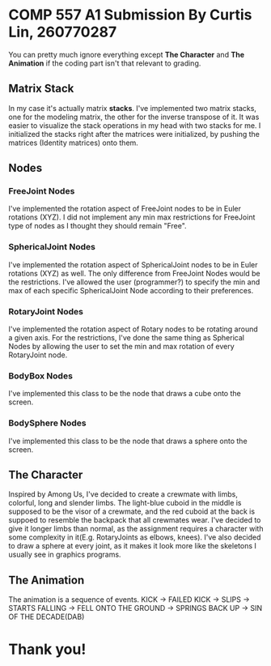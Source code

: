 # COMP 557 A1 Submission By Curtis Lin, 260770287
You can pretty much ignore everything except <strong>The Character</strong> and <strong>The Animation</strong> if the coding part isn't that relevant to grading.


## Matrix Stack
In my case it's actually matrix <strong>stacks</strong>. I've implemented two matrix stacks, one for the modeling matrix, the other for the inverse transpose of it.
It was easier to visualize the stack operations in my head with two stacks for me.
I initialized the stacks right after the matrices were initialized, by pushing the matrices (Identity matrices) onto them.

## Nodes
### FreeJoint Nodes
I've implemented the rotation aspect of FreeJoint nodes to be in Euler rotations (XYZ).
I did not implement any min max restrictions for FreeJoint type of nodes as I thought they should remain "Free".

### SphericalJoint Nodes
I've implemented the rotation aspect of SphericalJoint nodes to be in Euler rotations (XYZ) as well.
The only difference from FreeJoint Nodes would be the restrictions. I've allowed the user (programmer?) to specify the min and max of each specific SphericalJoint Node according to their preferences.

### RotaryJoint Nodes
I've implemented the rotation aspect of Rotary nodes to be rotating around a given axis.
For the restrictions, I've done the same thing as Spherical Nodes by allowing the user to set the min and max rotation of every RotaryJoint node.

### BodyBox Nodes
I've implemented this class to be the node that draws a cube onto the screen.

### BodySphere Nodes
I've implemented this class to be the node that draws a sphere onto the screen.

## The Character
Inspired by Among Us, I've decided to create a crewmate with limbs, colorful, long and slender limbs.
The light-blue cuboid in the middle is supposed to be the visor of a crewmate, and the red cuboid at the back is suppoed to resemble the backpack that all crewmates wear.
I've decided to give it longer limbs than normal, as the assignment requires a character with some complexity in it(E.g. RotaryJoints as elbows, knees).
I've also decided to draw a sphere at every joint, as it makes it look more like the skeletons I usually see in graphics programs.

## The Animation
The animation is a sequence of events.
KICK -> FAILED KICK -> SLIPS -> STARTS FALLING -> FELL ONTO THE GROUND -> SPRINGS BACK UP -> SIN OF THE DECADE(DAB)

# Thank you!

